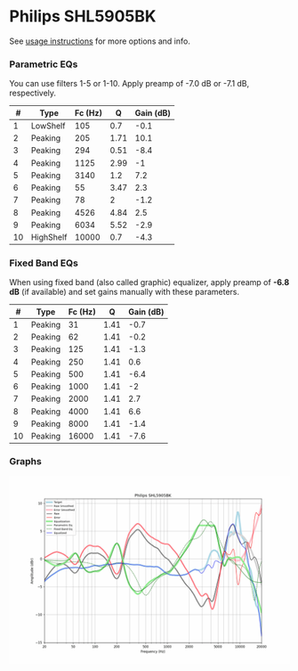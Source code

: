 # Philips SHL5905BK
See [usage instructions](https://github.com/jaakkopasanen/AutoEq#usage) for more options and info.

### Parametric EQs
You can use filters 1-5 or 1-10. Apply preamp of -7.0 dB or -7.1 dB, respectively.

|   # | Type      |   Fc (Hz) |    Q |   Gain (dB) |
|-----|-----------|-----------|------|-------------|
|   1 | LowShelf  |       105 | 0.7  |        -0.1 |
|   2 | Peaking   |       205 | 1.71 |        10.1 |
|   3 | Peaking   |       294 | 0.51 |        -8.4 |
|   4 | Peaking   |      1125 | 2.99 |        -1   |
|   5 | Peaking   |      3140 | 1.2  |         7.2 |
|   6 | Peaking   |        55 | 3.47 |         2.3 |
|   7 | Peaking   |        78 | 2    |        -1.2 |
|   8 | Peaking   |      4526 | 4.84 |         2.5 |
|   9 | Peaking   |      6034 | 5.52 |        -2.9 |
|  10 | HighShelf |     10000 | 0.7  |        -4.3 |

### Fixed Band EQs
When using fixed band (also called graphic) equalizer, apply preamp of **-6.8 dB** (if available) and set gains manually with these parameters.

|   # | Type    |   Fc (Hz) |    Q |   Gain (dB) |
|-----|---------|-----------|------|-------------|
|   1 | Peaking |        31 | 1.41 |        -0.7 |
|   2 | Peaking |        62 | 1.41 |        -0.2 |
|   3 | Peaking |       125 | 1.41 |        -1.3 |
|   4 | Peaking |       250 | 1.41 |         0.6 |
|   5 | Peaking |       500 | 1.41 |        -6.4 |
|   6 | Peaking |      1000 | 1.41 |        -2   |
|   7 | Peaking |      2000 | 1.41 |         2.7 |
|   8 | Peaking |      4000 | 1.41 |         6.6 |
|   9 | Peaking |      8000 | 1.41 |        -1.4 |
|  10 | Peaking |     16000 | 1.41 |        -7.6 |

### Graphs
![](./Philips%20SHL5905BK.png)
